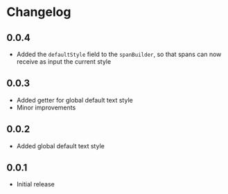 # Changelog

## 0.0.4

-   Added the `defaultStyle` field to the `spanBuilder`, so that spans can now receive as input the current style

## 0.0.3

-   Added getter for global default text style
-   Minor improvements

## 0.0.2

-   Added global default text style

## 0.0.1

-   Initial release

